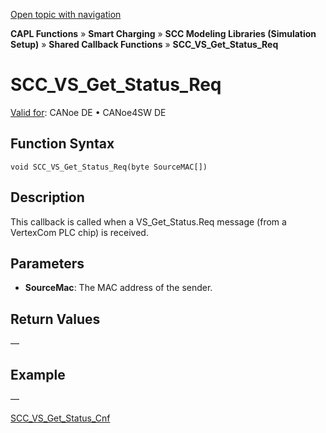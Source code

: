 [Open topic with navigation](../../../../../CANoeDEFamily.htm#Topics/CAPLFunctions/SmartCharging/Callbacks/CAPLfunctionSCCVSGetStatusReq.md)

**CAPL Functions** » **Smart Charging** » **SCC Modeling Libraries (Simulation Setup)** » **Shared Callback Functions** » **SCC_VS_Get_Status_Req**

# SCC_VS_Get_Status_Req

[Valid for](../../../Shared/FeatureAvailability.md):  CANoe DE • CANoe4SW DE

## Function Syntax

```plaintext
void SCC_VS_Get_Status_Req(byte SourceMAC[])
```

## Description

This callback is called when a VS_Get_Status.Req message (from a VertexCom PLC chip) is received.

## Parameters

- **SourceMac**: The MAC address of the sender.

## Return Values

—

## Example

—

[SCC_VS_Get_Status_Cnf](CAPLfunctionSCCVSGetStatusCnf.md)

